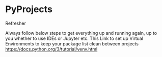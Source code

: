 # PyProjects

Refresher

Always follow below steps to get everything up and running again, up to you whether to use IDEs or Jupyter etc.
This Link to set up Virtual Environments to keep your package list clean between projects
https://docs.python.org/3/tutorial/venv.html


